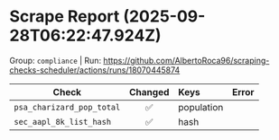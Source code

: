 # Scrape Report (2025-09-28T06:22:47.924Z)

Group: `compliance`  |  Run: https://github.com/AlbertoRoca96/scraping-checks-scheduler/actions/runs/18070445874

| Check | Changed | Keys | Error |
|---|:---:|:--|:--|
| `psa_charizard_pop_total` | ✅ | population |  |
| `sec_aapl_8k_list_hash` | ✅ | hash |  |
